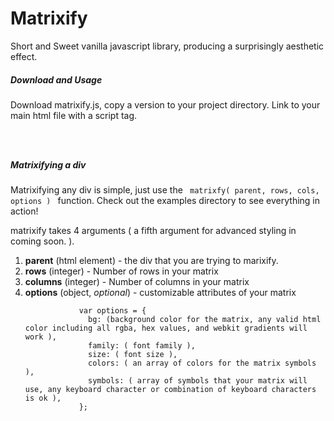 # Matrixify
Short and Sweet vanilla javascript library, producing a surprisingly aesthetic effect.

<h5>Download and Usage </h5>
<p>Download matrixify.js, copy a version to your project directory.  Link to your main html 
file with a script tag.</p>

<code>
  <script src="matrixify.js"></script>
</code>

<h5> Matrixifying a div </h5>
<p>
  Matrixifying any div is simple, just use the <code> matrixfy( parent, rows, cols, options ) </code> function.
  Check out the examples directory to see everything in action!
</p>
<p>
  matrixify takes 4 arguments ( a fifth argument for advanced styling in coming soon. ).
  <ol>
    <li> <strong>parent</strong> (html element) - the div that you are trying to marixify.  </li>
    <li> <strong>rows</strong> (integer) - Number of rows in your matrix   </li>
    <li> <strong>columns</strong> (integer) - Number of columns in your matrix   </li>
    <li> <strong>options</strong> (object, <i>optional</i>) - customizable attributes of your matrix  </li>
          <code>
            var options = {
              bg: (background color for the matrix, any valid html color including all rgba, hex values, and webkit gradients will work ),
              family: ( font family ),
              size: ( font size ),
              colors: ( an array of colors for the matrix symbols  ),
              symbols: ( array of symbols that your matrix will use, any keyboard character or combination of keyboard characters is ok ),
            };
          </code>
  </ol>
  
</p>
